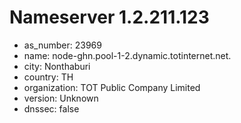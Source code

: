 # Nameserver 1.2.211.123

* as_number: 23969
* name: node-ghn.pool-1-2.dynamic.totinternet.net.
* city: Nonthaburi
* country: TH
* organization: TOT Public Company Limited
* version: Unknown
* dnssec: false
